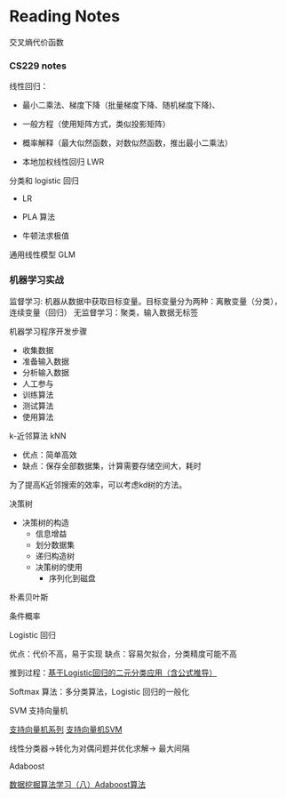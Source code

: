 # Reading Notes

交叉熵代价函数

### CS229 notes

线性回归：

* 最小二乘法、梯度下降（批量梯度下降、随机梯度下降\)、

* 一般方程（使用矩阵方式，类似投影矩阵）

* 概率解释（最大似然函数，对数似然函数，推出最小二乘法）

* 本地加权线性回归 LWR


分类和 logistic 回归

* LR

* PLA 算法

* 牛顿法求极值


通用线性模型 GLM





### 机器学习实战

监督学习: 机器从数据中获取目标变量。目标变量分为两种：离散变量（分类），连续变量（回归）
无监督学习：聚类，输入数据无标签

机器学习程序开发步骤

* 收集数据
* 准备输入数据
* 分析输入数据
* 人工参与
* 训练算法
* 测试算法
* 使用算法

k-近邻算法 kNN

* 优点：简单高效
* 缺点：保存全部数据集，计算需要存储空间大，耗时

为了提高K近邻搜索的效率，可以考虑kd树的方法。

决策树

* 决策树的构造
  * 信息增益
  * 划分数据集
  * 递归构造树
  * 决策树的使用
    * 序列化到磁盘



朴素贝叶斯

条件概率

Logistic 回归

优点：代价不高，易于实现
缺点：容易欠拟合，分类精度可能不高

推到过程：[基于Logistic回归的二元分类应用（含公式推导）](http://www.jianshu.com/p/9ffab4c4f76d)

Softmax 算法：多分类算法，Logistic 回归的一般化

SVM 支持向量机

[支持向量机系列](http://blog.pluskid.org/?page_id=683)
[支持向量机SVM](http://www.cnblogs.com/jerrylead/archive/2011/03/13/1982639.html)

线性分类器-&gt;转化为对偶问题并优化求解-&gt;
最大间隔

Adaboost

[ 数据挖掘算法学习（八）Adaboost算法](http://blog.csdn.net/iemyxie/article/details/40423907)

